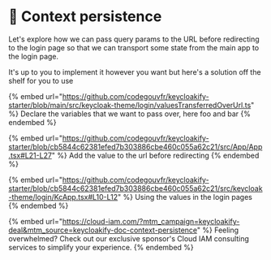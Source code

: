 # 🌉 Context persistence

Let's explore how we can pass query params to the URL before redirecting to the login page so that we can transport some state from the main app to the login page. &#x20;

It's up to you to implement it however you want but here's a solution off the shelf for you to use

{% embed url="https://github.com/codegouvfr/keycloakify-starter/blob/main/src/keycloak-theme/login/valuesTransferredOverUrl.ts" %}
Declare the variables that we want to pass over, here foo and bar
{% endembed %}

{% embed url="https://github.com/codegouvfr/keycloakify-starter/blob/cb5844c62381efed7b303886cbe460c055a62c21/src/App/App.tsx#L21-L27" %}
Add the value to the url before redirecting
{% endembed %}

{% embed url="https://github.com/codegouvfr/keycloakify-starter/blob/cb5844c62381efed7b303886cbe460c055a62c21/src/keycloak-theme/login/KcApp.tsx#L10-L12" %}
Using the values in the login pages
{% endembed %}

{% embed url="https://cloud-iam.com/?mtm_campaign=keycloakify-deal&mtm_source=keycloakify-doc-context-persistence" %}
Feeling overwhelmed? Check out our exclusive sponsor's Cloud IAM consulting services to simplify your experience.
{% endembed %}
